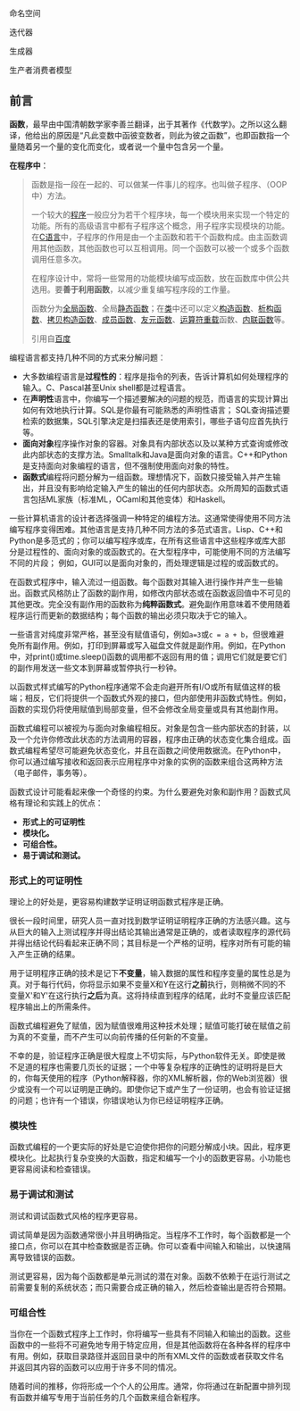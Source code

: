 命名空间

迭代器

生成器

生产者消费者模型

## 前言

​    **函数**，最早由中国清朝数学家李善兰翻译，出于其著作《代数学》。之所以这么翻译，他给出的原因是“凡此变数中函彼变数者，则此为彼之函数”，也即函数指一个量随着另一个量的变化而变化，或者说一个量中包含另一个量。

**在程序中**：

> 函数是指一段在一起的、可以做某一件事儿的程序。也叫做子程序、（OOP中）方法。
>
> 一个较大的[程序](https://baike.baidu.com/item/程序/13831935)一般应分为若干个程序块，每一个模块用来实现一个特定的功能。所有的高级语言中都有子程序这个概念，用子程序实现模块的功能。在[C语言](https://baike.baidu.com/item/C语言)中，子程序的作用是由一个主函数和若干个函数构成。由主函数调用其他函数，其他函数也可以互相调用。同一个函数可以被一个或多个函数调用任意多次。
>
> 在程序设计中，常将一些常用的功能模块编写成函数，放在函数库中供公共选用。要**善于利用函数**，以减少重复编写程序段的工作量。
>
> 函数分为[全局函数](https://baike.baidu.com/item/全局函数/10185428)、全局[静态函数](https://baike.baidu.com/item/静态函数/5644260)；在[类](https://baike.baidu.com/item/类/6824577)中还可以定义[构造函数](https://baike.baidu.com/item/构造函数/7478717)、[析构函数](https://baike.baidu.com/item/析构函数/9483718)、[拷贝构造函数](https://baike.baidu.com/item/拷贝构造函数/9344013)、[成员函数](https://baike.baidu.com/item/成员函数/2440706)、[友元函数](https://baike.baidu.com/item/友元函数/9569177)、[运算符重载](https://baike.baidu.com/item/运算符重载/2109844)函数、[内联函数](https://baike.baidu.com/item/内联函数/9567625)等。
>
> 引用自[百度]([https://baike.baidu.com/item/%E5%87%BD%E6%95%B0/18686609](https://baike.baidu.com/item/函数/18686609))



编程语言都支持几种不同的方式来分解问题︰

- 大多数编程语言是**过程性的**：程序是指令的列表，告诉计算机如何处理程序的输入。C、Pascal甚至Unix shell都是过程语言。
- 在**声明性**语言中，你编写一个描述要解决的问题的规范，而语言的实现计算出如何有效地执行计算。SQL是你最有可能熟悉的声明性语言； SQL查询描述要检索的数据集，SQL引擎决定是扫描表还是使用索引，哪些子语句应首先执行等。
- **面向对象**程序操作对象的容器。对象具有内部状态以及以某种方式查询或修改此内部状态的支撑方法。Smalltalk和Java是面向对象的语言。C++和Python是支持面向对象编程的语言，但不强制使用面向对象的特性。
- **函数式**编程将问题分解为一组函数。理想情况下，函数只接受输入并产生输出，并且没有影响给定输入产生的输出的任何内部状态。众所周知的函数式语言包括ML家族（标准ML，OCaml和其他变体）和Haskell。

一些计算机语言的设计者选择强调一种特定的编程方法。这通常使得使用不同方法编写程序变得困难。其他语言是支持几种不同方法的多范式语言。Lisp、C++和Python是多范式的；你可以编写程序或库，在所有这些语言中这些程序或库大部分是过程性的、面向对象的或函数式的。在大型程序中，可能使用不同的方法编写不同的片段； 例如，GUI可以是面向对象的，而处理逻辑是过程的或函数式的。

在函数式程序中，输入流过一组函数。每个函数对其输入进行操作并产生一些输出。函数式风格防止了函数的副作用，如修改内部状态或在函数返回值中不可见的其他更改。完全没有副作用的函数称为**纯粹函数式**。避免副作用意味着不使用随着程序运行而更新的数据结构；每个函数的输出必须只取决于它的输入。

一些语言对纯度非常严格，甚至没有赋值语句，例如`a=3`或`c = a + b`，但很难避免所有副作用。例如，打印到屏幕或写入磁盘文件就是副作用。例如，在Python中，对print()或time.sleep()函数的调用都不返回有用的值；调用它们就是要它们的副作用发送一些文本到屏幕或暂停执行一秒钟。

以函数式样式编写的Python程序通常不会走向避开所有I/O或所有赋值这样的极端；相反，它们将提供一个函数式外观的接口，但内部使用非函数式特性。例如，函数的实现仍将使用赋值到局部变量，但不会修改全局变量或具有其他副作用。

函数式编程可以被视为与面向对象编程相反。对象是包含一些内部状态的封装，以及一个允许你修改此状态的方法调用的容器，程序由正确的状态变化集合组成。函数式编程希望尽可能避免状态变化，并且在函数之间使用数据流。在Python中，你可以通过编写接收和返回表示应用程序中对象的实例的函数来组合这两种方法（电子邮件，事务等）。

函数式设计可能看起来像一个奇怪的约束。为什么要避免对象和副作用？函数式风格有理论和实践上的优点：

- **形式上的可证明性**
- **模块化。**
- **可组合性。**
- **易于调试和测试。**



### 形式上的可证明性

理论上的好处是，更容易构建数学证明证明函数式程序是正确。

很长一段时间里，研究人员一直对找到数学证明证明程序正确的方法感兴趣。这与从巨大的输入上测试程序并得出结论其输出通常是正确的，或者读取程序的源代码并得出结论代码看起来正确不同；其目标是一个严格的证明，程序对所有可能的输入产生正确的结果。

用于证明程序正确的技术是记下**不变量**，输入数据的属性和程序变量的属性总是为真。对于每行代码，你将显示如果不变量X和Y在这行**之前**执行，则稍微不同的不变量X'和Y'在这行执行**之后**为真。这将持续直到程序的结尾，此时不变量应该匹配程序输出上的所需条件。

函数式编程避免了赋值，因为赋值很难用这种技术处理；赋值可能打破在赋值之前为真的不变量，而不产生可以向前传播的任何新的不变量。

不幸的是，验证程序正确是很大程度上不切实际，与Python软件无关。即使是微不足道的程序也需要几页长的证据；一个中等复杂程序的正确性的证明将是巨大的，你每天使用的程序（Python解释器，你的XML解析器，你的Web浏览器）很少或没有一个可以证明是正确的。即使你记下或产生了一份证明，也会有验证证据的问题；也许有一个错误，你错误地认为你已经证明程序正确。

### 模块性

函数式编程的一个更实际的好处是它迫使你把你的问题分解成小块。因此，程序更模块化。比起执行复杂变换的大函数，指定和编写一个小的函数更容易。小功能也更容易阅读和检查错误。

### 易于调试和测试

测试和调试函数式风格的程序更容易。

调试简单是因为函数通常很小并且明确指定。当程序不工作时，每个函数都是一个接口点，你可以在其中检查数据是否正确。你可以查看中间输入和输出，以快速隔离导致错误的函数。

测试更容易，因为每个函数都是单元测试的潜在对象。函数不依赖于在运行测试之前需要复制的系统状态；而只需要合成正确的输入，然后检查输出是否符合预期。

### 可组合性

当你在一个函数式程序上工作时，你将编写一些具有不同输入和输出的函数。这些函数中的一些将不可避免地专用于特定应用，但是其他函数将在各种各样的程序中有用。例如，获取目录路径并返回目录中的所有XML文件的函数或者获取文件名并返回其内容的函数可以应用于许多不同的情况。

随着时间的推移，你将形成一个个人的公用库。通常，你将通过在新配置中排列现有函数并编写专用于当前任务的几个函数来组合新程序。





